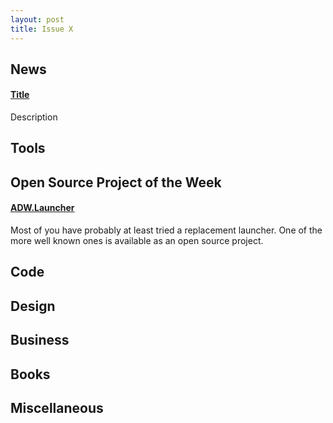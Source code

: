 ```yaml
---
layout: post
title: Issue X
---
```

## News

#### [Title](http://link.com)
Description

## Tools

## Open Source Project of the Week

#### [ADW.Launcher](http://code.google.com/p/adw-launcher-android/)
Most of you have probably at least tried a replacement launcher. One of the more well known ones is available as an open source project.


## Code

## Design

## Business

## Books

## Miscellaneous

